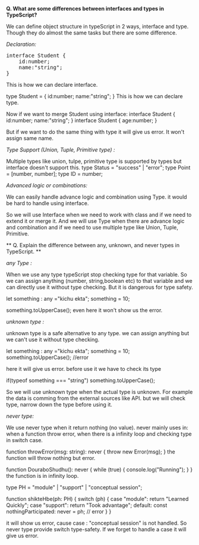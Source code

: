 
**Q. What are some differences between interfaces and types in TypeScript?**

We can define object structure in typeScript in 2 ways, interface and type. Though they do almost the same tasks but there are some difference.

*Declaration:* 

<pre lang="markdown">interface Student {
    id:number;
    name:"string";
}</pre>

This is how we can declare interface.

type Student = {
    id:number;
    name:"string";
}
This is how we can declare type.

Now if we want to merge Student using interface:
interface Student {
    id:number;
    name:"string";
}
interface Student {
    age:number;
}

But if we want to do the same thing with type it will give us error. It won't assign same name.


*Type Support (Union, Tuple, Primitive type) :*

Multiple types like union, tulpe, primitive type is supported by types but interface doesn't support this. 
type Status = "success" | "error";
type Point = [number, number];
type ID = number;


*Advanced logic or combinations:*

We can easily handle advance logic and combination using Type. it would be hard to handle using interface.

So we will use Interface when we need to work with class and if we need to extend it or merge it. And we will use Type when there are advance logic and combination and if we need to use multiple type like Union, Tuple, Primitive. 



** Q. Explain the difference between any, unknown, and never types in TypeScript. **

*any Type :*

When we use any type typeScript stop checking type for that variable. So we can assign anything (number, string,boolean etc) to that variable and we can directly use it without type checking. But it is dangerous for type safety.

let something : any ="kichu ekta";
something = 10;

something.toUpperCase();
even here it won't show us the error.

*unknown type :*

unknown type is a safe alternative to any type. we can assign anything but we can't use it without type checking.

let something : any ="kichu ekta";
something = 10;
something.toUpperCase(); //error

here it will give us error. before use it we have to check its type

if(typeof something === "string") something.toUpperCase();

So we will use unknown type when the actual type is unknown. For example the data is comming from the external sources like API. but we will check type, narrow down the type before using it.

*never type:*

We use never type when it return nothing (no value). never mainly uses in:
when a function throw error, when there is a infinity loop and checking type in switch case.

function throwError(msg: string): never {
  throw new Error(msg);
}
the function will throw nothing but error.

function DouraboShudhu(): never {
  while (true) {
    console.log("Running");
  }
}
the function is in infinity loop.

type PH = "module" | "support" | "conceptual session";

function shikteHbe(ph: PH) {
  switch (ph) {
    case "module":
      return "Learned Quickly";
    case "support":
      return "Took advantage";
    default:
      const nothingParticipated: never = ph; // error
  }
}

it will show us error, cause case : "conceptual session" is not handled. So never type provide switch type-safety. If we forget to handle a case it will give us error.


